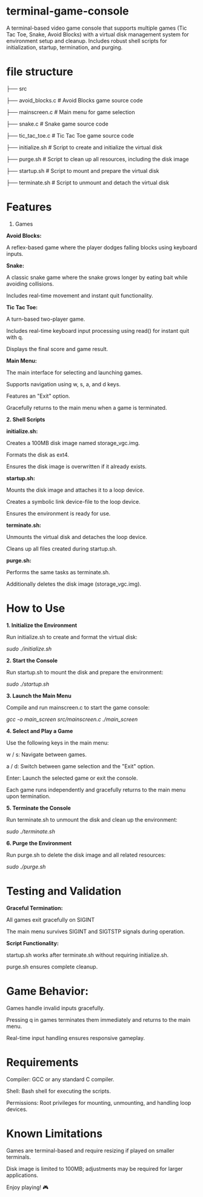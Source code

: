 # terminal-game-console
A terminal-based video game console that supports multiple games (Tic Tac Toe, Snake, Avoid Blocks) with a virtual disk management system for environment setup and cleanup. Includes robust shell scripts for initialization, startup, termination, and purging.

# file structure

├── src

   ├── avoid_blocks.c           # Avoid Blocks game source code
   
   ├── mainscreen.c             # Main menu for game selection
   
   ├── snake.c                  # Snake game source code
   
   ├── tic_tac_toe.c            # Tic Tac Toe game source code
   
├── initialize.sh               # Script to create and initialize the virtual disk

├── purge.sh                    # Script to clean up all resources, including the disk image

├── startup.sh                  # Script to mount and prepare the virtual disk

├── terminate.sh                # Script to unmount and detach the virtual disk


# Features
1. Games

**Avoid Blocks:**

A reflex-based game where the player dodges falling blocks using keyboard inputs.

**Snake:**


A classic snake game where the snake grows longer by eating bait while avoiding collisions.

Includes real-time movement and instant quit functionality.

**Tic Tac Toe:**


A turn-based two-player game.

Includes real-time keyboard input processing using read() for instant quit with q.

Displays the final score and game result.


**Main Menu:**

The main interface for selecting and launching games.

Supports navigation using w, s, a, and d keys.

Features an "Exit" option.

Gracefully returns to the main menu when a game is terminated.


**2. Shell Scripts**

**initialize.sh:**

Creates a 100MB disk image named storage_vgc.img.

Formats the disk as ext4.

Ensures the disk image is overwritten if it already exists.


**startup.sh:**


Mounts the disk image and attaches it to a loop device.

Creates a symbolic link device-file to the loop device.

Ensures the environment is ready for use.


**terminate.sh:**

Unmounts the virtual disk and detaches the loop device.

Cleans up all files created during startup.sh.


**purge.sh:**

Performs the same tasks as terminate.sh.

Additionally deletes the disk image (storage_vgc.img).

# How to Use

**1. Initialize the Environment**

Run initialize.sh to create and format the virtual disk:

_sudo ./initialize.sh_

**2. Start the Console**

Run startup.sh to mount the disk and prepare the environment:

_sudo ./startup.sh_

**3. Launch the Main Menu**

Compile and run mainscreen.c to start the game console:

_gcc -o main_screen src/mainscreen.c
./main_screen_

**4. Select and Play a Game**

Use the following keys in the main menu:

w / s: Navigate between games.

a / d: Switch between game selection and the "Exit" option.

Enter: Launch the selected game or exit the console.

Each game runs independently and gracefully returns to the main menu upon termination.

**5. Terminate the Console**
 
Run terminate.sh to unmount the disk and clean up the environment:

_sudo ./terminate.sh_

**6. Purge the Environment**

Run purge.sh to delete the disk image and all related resources:

_sudo ./purge.sh_

# Testing and Validation

**Graceful Termination:** 

All games exit gracefully on SIGINT

The main menu survives SIGINT and SIGTSTP signals during operation.

**Script Functionality:**

startup.sh works after terminate.sh without requiring initialize.sh.

purge.sh ensures complete cleanup.

# Game Behavior:

Games handle invalid inputs gracefully.

Pressing q in games terminates them immediately and returns to the main menu.

Real-time input handling ensures responsive gameplay.


# Requirements

Compiler: GCC or any standard C compiler.

Shell: Bash shell for executing the scripts.

Permissions: Root privileges for mounting, unmounting, and handling loop devices.

# Known Limitations

Games are terminal-based and require resizing if played on smaller terminals.

Disk image is limited to 100MB; adjustments may be required for larger applications.


Enjoy playing! 🎮

